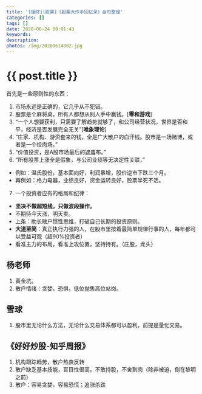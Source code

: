 ```yaml
---
title: '[理财][股票]《股票大作手回忆录》金句整理'
categories: []
tags: []
date: 2020-06-24 00:01:43
keywords:
description:
photos: /img/20200614002.jpg
---
```


# {{ post.title }}
首先是一些原则性的东西：
1. 市场永远是正确的，它几乎从不犯错。
2. 股票是个麻将桌，所有人都想从别人手中赢钱。[**零和游戏**]  
3. “一个人想要获利，只需要了解趋势就够了，和公司经营状况，世界是否和平，经济是否发展完全无关”[**唯象理论**]
4. “庄家、机构、游资套来的钱，全是广大散户的血汗钱。股市是一场赌博，或者是一个绞肉场。”
5. “价值投资，是A股市场最后的遮羞布。”
6. “所有股票上涨全是假象，与公司业绩等无决定性关联，” 
- 例如：温氏股份，基本面向好，利润暴增，股价逆市下跌三个月。
- 再例如：格力电器，业绩良好，资金运转良好，股票半死不活。
7. 一个投资者应有的格局和纪律：
- **坚决不做超短线，只做波段操作。**
- 不期待今天涨，明天卖。
- 上条：助长散户惯性思维，打破自己长期的投资原则。
- **大道至简**：真正执行力强的人，在股市里按着最简单规律行事的人，每年都可以受益可观（超90%投资者）
- 看准主力的布局，看准上攻位置，坚持持有。（庄股，龙头）

## 杨老师
1. 黄金坑。
2. 散户情绪：贪婪，恐惧，低位抛售高位站岗。

## 雪球
1. 股市里无论什么方法，无论什么交易体系都可以盈利，前提是量化交易。

## 《好好炒股-知乎周报》
1. 机构跟踪趋势，散户热衷反转
2. 散户缺乏基本技能，盲目性很高，不敢持股，不舍割肉（除非被迫，倒在黎明之前）
3. 散户：容易贪婪，容易恐慌；追涨杀跌

